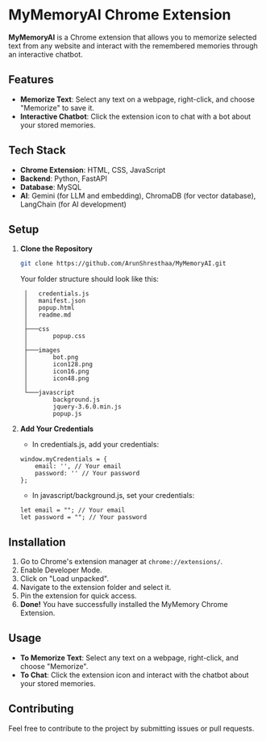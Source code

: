 # MyMemoryAI Chrome Extension

**MyMemoryAI** is a Chrome extension that allows you to memorize selected text from any website and interact with the remembered memories through an interactive chatbot.

## Features

- **Memorize Text**: Select any text on a webpage, right-click, and choose "Memorize" to save it.
- **Interactive Chatbot**: Click the extension icon to chat with a bot about your stored memories.

## Tech Stack

- **Chrome Extension**: HTML, CSS, JavaScript
- **Backend**: Python, FastAPI
- **Database**: MySQL
- **AI**: Gemini (for LLM and embedding), ChromaDB (for vector database), LangChain (for AI development)

## Setup

1. **Clone the Repository**

   ```bash
   git clone https://github.com/ArunShresthaa/MyMemoryAI.git
   ```

   Your folder structure should look like this:
   ```
    │   credentials.js
    │   manifest.json
    │   popup.html
    │   readme.md
    │
    ├───css
    │       popup.css
    │
    ├───images
    │       bot.png
    │       icon128.png
    │       icon16.png
    │       icon48.png
    │
    └───javascript
            background.js
            jquery-3.6.0.min.js
            popup.js
    ```
2. **Add Your Credentials**

    - In credentials.js, add your credentials:
    ```
    window.myCredentials = {
        email: '', // Your email
        password: '' // Your password
    };
    ```

    - In javascript/background.js, set your credentials:

    ```
    let email = ""; // Your email
    let password = ""; // Your password
    ```

## Installation

1. Go to Chrome's extension manager at `chrome://extensions/`.
2. Enable Developer Mode.
3. Click on "Load unpacked".
4. Navigate to the extension folder and select it.
5. Pin the extension for quick access.
6. **Done!** You have successfully installed the MyMemory Chrome Extension.

## Usage

- **To Memorize Text**: Select any text on a webpage, right-click, and choose "Memorize".
- **To Chat**: Click the extension icon and interact with the chatbot about your stored memories.

## Contributing

Feel free to contribute to the project by submitting issues or pull requests.